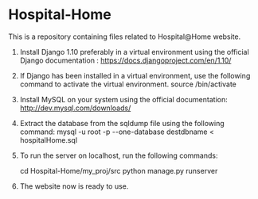 # Hospital-Home
This is a repository containing files related to Hospital@Home website.


1. Install Django 1.10 preferably in a virtual environment using the official Django documentation : https://docs.djangoproject.com/en/1.10/

2. If Django has been installed in a virtual environment, use the following command to activate the virtual environment.
   source <myvirtualenv>/bin/activate	

3. Install MySQL on your system using the official documentation: 
   http://dev.mysql.com/downloads/

4. Extract the database from the sqldump file using the following command:
     mysql -u root -p --one-database destdbname < hospitalHome.sql


5. To run the server on localhost, run the following commands: 

   cd Hospital-Home/my_proj/src 
   python manage.py runserver

6. The website now is ready to use.

